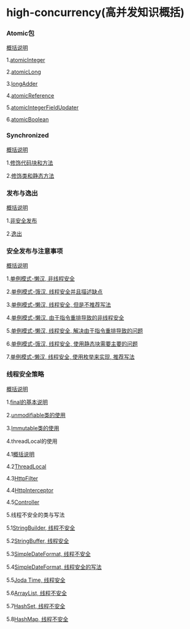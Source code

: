 # high-concurrency(高并发知识概括)
### Atomic包
[概括说明](https://github.com/l81893521/high-concurrency/blob/master/src/main/java/com/will/highconcurrency/example/atomic/package-info.java)

1.[atomicInteger](https://github.com/l81893521/high-concurrency/blob/master/src/main/java/com/will/highconcurrency/example/atomic/AtomicExample1.java)

2.[atomicLong](https://github.com/l81893521/high-concurrency/blob/master/src/main/java/com/will/highconcurrency/example/atomic/AtomicExample2.java)

3.[longAdder](https://github.com/l81893521/high-concurrency/blob/master/src/main/java/com/will/highconcurrency/example/atomic/AtomicExample3.java)

4.[atomicReference](https://github.com/l81893521/high-concurrency/blob/master/src/main/java/com/will/highconcurrency/example/atomic/AtomicExample4.java)

5.[atomicIntegerFieldUpdater](https://github.com/l81893521/high-concurrency/blob/master/src/main/java/com/will/highconcurrency/example/atomic/AtomicExample5.java)

6.[atomicBoolean](https://github.com/l81893521/high-concurrency/blob/master/src/main/java/com/will/highconcurrency/example/atomic/AtomicExample6.java)

### Synchronized
[概括说明](https://github.com/l81893521/high-concurrency/blob/master/src/main/java/com/will/highconcurrency/example/sync/package-info.java)

1.[修饰代码块和方法](https://github.com/l81893521/high-concurrency/blob/master/src/main/java/com/will/highconcurrency/example/sync/SynchronizedExample1.java)

2.[修饰类和静态方法](https://github.com/l81893521/high-concurrency/blob/master/src/main/java/com/will/highconcurrency/example/sync/SynchronizedExample2.java)

### 发布与逸出
[概括说明](https://github.com/l81893521/high-concurrency/blob/master/src/main/java/com/will/highconcurrency/example/publish/package-info.java)

1.[非安全发布](https://github.com/l81893521/high-concurrency/blob/master/src/main/java/com/will/highconcurrency/example/publish/UnsafePublish.java)

2.[逸出](https://github.com/l81893521/high-concurrency/blob/master/src/main/java/com/will/highconcurrency/example/publish/Escape.java)

### 安全发布与注意事项
[概括说明](https://github.com/l81893521/high-concurrency/blob/master/src/main/java/com/will/highconcurrency/example/singleton/package-info.java)

1.[单例模式-懒汉, 非线程安全](https://github.com/l81893521/high-concurrency/blob/master/src/main/java/com/will/highconcurrency/example/singleton/SingletonExample1.java)

2.[单例模式-饿汉, 线程安全并且描述缺点](https://github.com/l81893521/high-concurrency/blob/master/src/main/java/com/will/highconcurrency/example/singleton/SingletonExample2.java)

3.[单例模式-懒汉, 线程安全, 但是不推荐写法](https://github.com/l81893521/high-concurrency/blob/master/src/main/java/com/will/highconcurrency/example/singleton/SingletonExample3.java)

4.[单例模式-懒汉, 由于指令重排导致的非线程安全](https://github.com/l81893521/high-concurrency/blob/master/src/main/java/com/will/highconcurrency/example/singleton/SingletonExample4.java)

5.[单例模式-懒汉, 线程安全, 解决由于指令重排导致的问题](https://github.com/l81893521/high-concurrency/blob/master/src/main/java/com/will/highconcurrency/example/singleton/SingletonExample5.java)

6.[单例模式-饿汉, 线程安全, 使用静态块需要主要的问题](https://github.com/l81893521/high-concurrency/blob/master/src/main/java/com/will/highconcurrency/example/singleton/SingletonExample6.java)

7.[单例模式-懒汉, 线程安全, 使用枚举来实现, 推荐写法](https://github.com/l81893521/high-concurrency/blob/master/src/main/java/com/will/highconcurrency/example/singleton/SingletonExample7.java)

### 线程安全策略
[概括说明](https://github.com/l81893521/high-concurrency/blob/master/src/main/java/com/will/highconcurrency/example/immutable/package-info.java)

1.[final的基本说明](https://github.com/l81893521/high-concurrency/blob/master/src/main/java/com/will/highconcurrency/example/immutable/ImmutableExample1.java)

2.[unmodifiable类的使用](https://github.com/l81893521/high-concurrency/blob/master/src/main/java/com/will/highconcurrency/example/immutable/ImmutableExample2.java)

3.[Immutable类的使用](https://github.com/l81893521/high-concurrency/blob/master/src/main/java/com/will/highconcurrency/example/immutable/ImmutableExample3.java)

4.threadLocal的使用

4.1[概括说明](https://github.com/l81893521/high-concurrency/blob/master/src/main/java/com/will/highconcurrency/example/threadLocal/package-info.java)

4.2[ThreadLocal](https://github.com/l81893521/high-concurrency/blob/master/src/main/java/com/will/highconcurrency/example/threadLocal/RequestHolder.java)

4.3[HttpFilter](https://github.com/l81893521/high-concurrency/blob/master/src/main/java/com/will/highconcurrency/HttpFilter.java)

4.4[HttpInterceptor](https://github.com/l81893521/high-concurrency/blob/master/src/main/java/com/will/highconcurrency/HttpInterceptor.java)

4.5[Controller](https://github.com/l81893521/high-concurrency/blob/master/src/main/java/com/will/highconcurrency/example/threadLocal/ThreadLocalController.java)

5.线程不安全的类与写法

5.1[StringBuilder, 线程不安全](https://github.com/l81893521/high-concurrency/blob/master/src/main/java/com/will/highconcurrency/example/commonUnsafe/StringExample1.java)

5.2[StringBuffer, 线程安全](https://github.com/l81893521/high-concurrency/blob/master/src/main/java/com/will/highconcurrency/example/commonUnsafe/StringExample2.java)

5.3[SimpleDateFormat, 线程不安全](https://github.com/l81893521/high-concurrency/blob/master/src/main/java/com/will/highconcurrency/example/commonUnsafe/DateFormatExample1.java)

5.4[SimpleDateFormat, 线程安全的写法](https://github.com/l81893521/high-concurrency/blob/master/src/main/java/com/will/highconcurrency/example/commonUnsafe/DateFormatExample2.java)

5.5[Joda Time, 线程安全](https://github.com/l81893521/high-concurrency/blob/master/src/main/java/com/will/highconcurrency/example/commonUnsafe/DateFormatExample3.java)

5.6[ArrayList, 线程不安全](https://github.com/l81893521/high-concurrency/blob/master/src/main/java/com/will/highconcurrency/example/commonUnsafe/ArrayListExample1.java)

5.7[HashSet, 线程不安全](https://github.com/l81893521/high-concurrency/blob/master/src/main/java/com/will/highconcurrency/example/commonUnsafe/HashSetExample1.java)

5.8[HashMap, 线程不安全](https://github.com/l81893521/high-concurrency/blob/master/src/main/java/com/will/highconcurrency/example/commonUnsafe/HashMapExample1.java)
